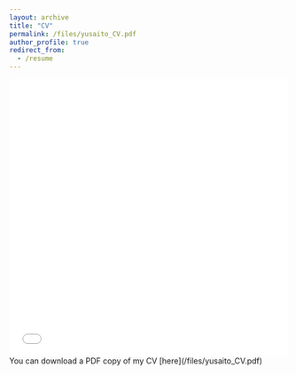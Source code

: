 ```yaml
---
layout: archive
title: "CV"
permalink: /files/yusaito_CV.pdf
author_profile: true
redirect_from:
  - /resume
---
```


<iframe src="/files/yusaito_CV.pdf" width="100%" height="500" frameborder="no" border="0" marginwidth="0" marginheight="0"></iframe>
You can download a PDF copy of my CV [here](/files/yusaito_CV.pdf)


